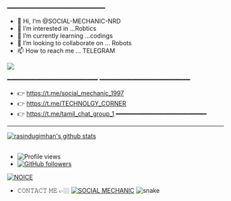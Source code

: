  ━━━━━━━━━━━━━━━━━━━━━━━━━━━
- 👋 Hi, I’m @SOCIAL-MECHANIC-NRD
- 👀 I’m interested in ...Robtics
- 🌱 I’m currently learning ...codings
- 💞️ I’m looking to collaborate on ... Robots
- 📫 How to reach me ... TELEGRAM 


<IMG src="https://novatorem.vercel.app/api/spotify">
 
━━━━━━━━━━━━━━━━━━━━━━━━━
━━━━━━━━━━━━━━━━━━━━━━━━━
- 👉 https://t.me/social_mechanic_1997
- 👉 https://t.me/TECHNOLGY_CORNER
- 👉 https://t.me/tamil_chat_group_1
━━━━━━━━━━━━━━━━━━━━━━━━━





<!---
SOCIAL-MECHANIC-NRD/SOCIAL-MECHANIC-NRD is a ✨ special ✨ repository because its `README.md` (this file) appears on your GitHub profile.
You can click the Preview link to take a look at your changes.
--->


**** 
 <a href="https://github.com/rasindugimhan/handle-path-oz">
    <img align="center" alt="rasindugimhan's github stats" src="https://github-readme-stats.vercel.app/api?username=rasindugimhan&show_icons=true&theme=midnight-purple" />
  </a>

<br>
<br>

- ![Profile views](https://gpvc.arturio.dev/rasindugimhan)
- [![GitHub followers](https://img.shields.io/github/followers/rasindugimhan.svg?style=social&label=Follow&maxAge=2592000)](https://github.com/rasindugimhan?tab=followers)

[![NOICE](https://github-readme-stats.vercel.app/api/top-langs/?username=levina-lab&layout=compact&theme=midnight-purple&hide=Css)](https://github.com/SOCIAL-MECHANIC-NRD)
  
 - 𝙲𝙾𝙽𝚃𝙰𝙲𝚃 𝙼𝙴 
     👉🏼 [![SOCIAL MECHANIC](https://awesome.re/mentioned-badge.svg)](https://t.me/social_mechanic_1997)
<img src="https://github.com/AnshumanFauzdar/AnshumanFauzdar/raw/output/github-contribution-grid-snake.svg" alt="snake"></center>
